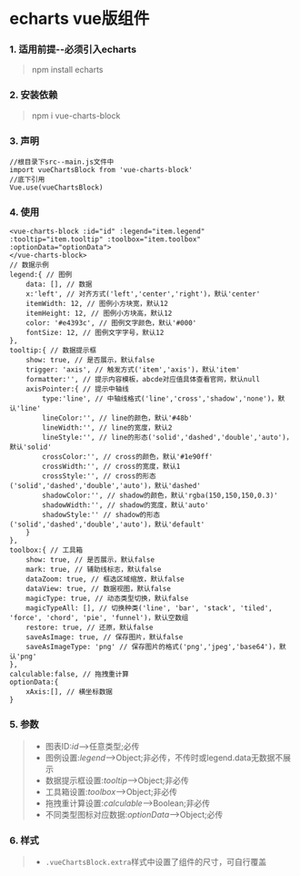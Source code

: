 # echarts vue版组件

### 1. 适用前提--必须引入echarts
> npm install echarts

### 2. 安装依赖
> npm i vue-charts-block

### 3. 声明
>
	//根目录下src--main.js文件中
	import vueChartsBlock from 'vue-charts-block'
	//底下引用
	Vue.use(vueChartsBlock)
>

### 4. 使用
>
	<vue-charts-block :id="id" :legend="item.legend" 
	:tooltip="item.tooltip" :toolbox="item.toolbox" 
	:optionData="optionData">
	</vue-charts-block>
	// 数据示例
	legend:{ // 图例
		data: [], // 数据
		x:'left', // 对齐方式('left','center','right')，默认'center'
		itemWidth: 12, // 图例小方块宽，默认12
		itemHeight: 12, // 图例小方块高，默认12
		color: '#e4393c', // 图例文字颜色，默认'#000'
		fontSize: 12, // 图例文字字号，默认12
	},
	tooltip:{ // 数据提示框
		show: true, // 是否展示，默认false
		trigger: 'axis', // 触发方式('item','axis')，默认'item'
		formatter:'', // 提示内容模板，abcde对应值具体查看官网，默认null
		axisPointer:{ // 提示中轴线
			type:'line', // 中轴线格式('line','cross','shadow','none')，默认'line'
			lineColor:'', // line的颜色，默认'#48b'
			lineWidth:'', // line的宽度，默认2
			lineStyle:'', // line的形态('solid','dashed','double','auto')，默认'solid'
			crossColor:'', // cross的颜色，默认'#1e90ff'
			crossWidth:'', // cross的宽度，默认1
			crossStyle:'', // cross的形态('solid','dashed','double','auto')，默认'dashed'
			shadowColor:'', // shadow的颜色，默认'rgba(150,150,150,0.3)'
			shadowWidth:'', // shadow的宽度，默认'auto'
			shadowStyle:'' // shadow的形态('solid','dashed','double','auto')，默认'default'
		}
	},
	toolbox:{ // 工具箱
		show: true, // 是否展示，默认false
		mark: true, // 辅助线标志，默认false
		dataZoom: true, // 框选区域缩放，默认false
		dataView: true, // 数据视图，默认false
		magicType: true, // 动态类型切换，默认false
		magicTypeAll: [], // 切换种类('line', 'bar', 'stack', 'tiled', 'force', 'chord', 'pie', 'funnel')，默认空数组
		restore: true, // 还原，默认false
		saveAsImage: true, // 保存图片，默认false
		saveAsImageType: 'png' // 保存图片的格式('png','jpeg','base64')，默认'png'
	},
	calculable:false, // 拖拽重计算
	optionData:{
		xAxis:[], // 横坐标数据
	}
>

### 5. 参数
> * 图表ID:*id*-->任意类型;必传
> * 图例设置:*legend*-->Object;非必传，不传时或legend.data无数据不展示
> * 数据提示框设置:*tooltip*-->Object;非必传
> * 工具箱设置:*toolbox*-->Object;非必传
> * 拖拽重计算设置:*calculable*-->Boolean;非必传
> * 不同类型图标对应数据:*optionData*-->Object;必传

### 6. 样式
> * `.vueChartsBlock.extra`样式中设置了组件的尺寸，可自行覆盖